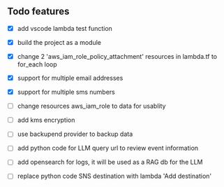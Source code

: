 ## Todo features
- [x] add vscode lambda test function
- [x] build the project as a module
- [x] change 2 'aws_iam_role_policy_attachment' resources in lambda.tf to for_each loop
- [x] support for multiple email addresses
- [x] support for multiple sms numbers
- [ ] change resources aws_iam_role to data for usablity
- [ ] add kms encryption
- [ ] use backupend provider to backup data
- [ ] add python code for LLM query url to review event information
- [ ] add opensearch for logs, it will be used as a RAG db for the LLM
- [ ] replace python code SNS destination with lambda 'Add destination'

